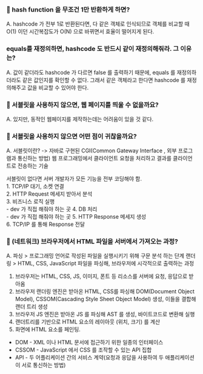 ### 📌 hash function 을 무조건 1만 반환하게 하면?

A. hashcode 가 전부 1로 반환된다면, 다 같은 객체로 인식되므로 객체를 비교할 때 O(1) 이던 시간복잡도가
   O(N) 으로 바뀌면서 효율이 떨어지게 된다. 
   

### equals를 재정의하면, hashcode 도 반드시 같이 재정의해줘라. 그 이유는?

A. 값이 같더라도 hashcode 가 다르면 false 를 출력하기 때문에, equals 를 재정의하더라도 같은 값인지를
   확인할 수 없다. 그래서 같은 객체라고 한다면 hashcode 를 재정의해주고 값을 비교할 수 있어야 한다.
   
   
### 📌 서블릿을 사용하지 않으면, 웹 페이지를 띄울 수 없을까요?

A. 있지만, 동적인 웹페이지를 제작하는데는 어려움이 있을 것 같다.


### 📌 서블릿을 사용하지 않으면 어떤 점이 귀찮을까요?

A. 서블릿이란? -> 자바로 구현된 CGI(Common Gateway Interface , 외부 프로그램과 통신하는 방법)
                  웹 프로그래밍에서 클라이언트 요청을 처리하고 결과를 클라이언트로 전송하는 기술
                  
   서블릿이 없다면 서버 개발자가 모든 기능을 전부 코딩해야 함. <br>
      1. TCP/IP 대기, 소켓 연결 <br>
      2. HTTP Request 메세지 받아서 분석 <br>
      3. 비즈니스 로직 실행 <br> - dev 가 직접 해줘야 하는 곳 
      4. DB 처리 <br> - dev 가 직접 해줘야 하는 곳
      5. HTTP Response 메세지 생성 <br>
      6. TCP/IP 를 통해 Response 전달 <br>


### 📌 (네트워크) 브라우저에서 HTML 파일을 서버에서 가져오는 과정?

A. 파싱 > 프로그래밍 언어로 작성된 파일을 실행시키기 위해 구문 분석 하는 단계
   랜더링 > HTML, CSS, JavaScript 파일을 파싱해, 브라우저에 시각적으로 출력하는 과정
   
   1. 브라우저는 HTML, CSS, JS, 이미지, 폰트 등 리소스를 서버에 요청, 응답으로 받아옴
   2. 브라우저 랜더링 엔진은 받아온 HTML, CSS를 파싱해 DOM(Document Object Model),                     CSSOM(Cascading Style Sheet Object Model) 생성, 이들을 결합해 랜더 트리 생성
   3. 브라우저 JS 엔진은 받아온 JS 를 파싱해 AST 를 생성, 바이트코드로 변환해 실행
   4. 랜더트리를 기반으로 HTML 요소의 레이아웃 (위치, 크기) 를 계산
   5. 화면에 HTML 요소를 페인팅.
   
   * DOM - XML 이나 HTML 문서에 접근하기 위한 일종의 인터페이스
   * CSSOM - JavaScript 에서 CSS 를 조작할 수 있는 API 집합
   * API - 두 어플리케이션 간의 서비스 계약(요청과 응답을 사용하여 두 애플리케이션이 서로 통신하는            방법)
